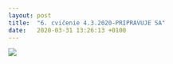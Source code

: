 ```yaml
---
layout: post
title:  "6. cvičenie 4.3.2020-PRIPRAVUJE SA"
date:   2020-03-31 13:26:13 +0100
---
```

<!--
<font size="5"> <span style="color:green"><b>Úlohy za dochádzku 3.4. </b></span> </font> <font size="4">  <span style="color:red">---DEADLINE 10.4.---</span> </font><br />

**Úloha 1:**<br />
Vašou úlohou bude nájsť aproximáciu funkcie zadanú bodmi $x_i$ a príslušnými funkčnými hodnoty $y_i$, kde $i\in$ {$0,1,..25$}, pomocou metódy najmenších štvorcov. Dáta si stiahnite tu -> [dáta](http://maslarova.github.io/cvicenie6/data_exp.txt). Hodnoty $x_i$  sú v prvom stĺpci, hodnoty $y_i$ sú v druhom stĺpci. 

Hodnoty aproximujte funkciou

{: .centering}
$y(x) = B A^{x}$.

V tomto prípade vystupuje premenná $x$ ako exponent, $A$ a $B$ sú reálne koeficienty, ktoré hľadáme. Otázkou je, ako z tejto funkcie zostrojiť vhodnú funkciu pre minimalizáciu. Vhodným prístupom je zlogaritmovať obe strany: 

{: .centering}
$\mathrm{ln}~y =\mathrm{ln} (B\cdot A^{x})=\mathrm{ln}~B + \mathrm{ln}~A^{x} = \mathrm{ln}~B+ x\cdot \mathrm{ln}  A$

Priraďme $b= \mathrm{ln}~B$ a  $a= \mathrm{ln}~A$. Tým si vzorec uľahčíme a budeme minimalizovať funkciu s koeficientami $a$ a $b$. Koeficienty $A$ a $B$ potom môžeme dopočítať z $A= e^a$ a $B = e^b$ 
dostávame 

{: .centering}
$\mathrm{ln}~y =b + x\cdot a$

{: .centering}
$S_1 = \sum_{i=0}^{25} (\mathrm{ln}~y_i - b + a^{x_i} )^2$

Minimalizačnú funkciu síce máme, treba si však uvedomiť jednu vec. Vo vzorci vystupuje výraz $\mathrm{ln}~y_i$. Pôvodne sme mali však minimalizovať výraz s y_i. To môže viesť ku nepresnejšieho Presnejší odhad nám môže poskytnúť zvoliť vhodn=

{: .centering}
$S_2 = \sum_{i=0}^{25} (y_i \cdot (\mathrm{ln}~y_i - b + a^{x_i} )^2)$

Vašou úlohou bude:
- Odvodte sústavu lineárnych rovníc pre koeficienty $a$ a $b$. Sústavu získate hľadaním minima funkcie $S_1$ a funkcie $S_2$ v $a$, $b$.
- Implementujte túto metódu v Matlabe (príp. inom jazyku). Nepoužívajte pritom na implementované metódy v Matlabe, s výnimkou riešenia sústavy lineárnych rovníc pre  $a$ a $b$. Musíte teda napísať maticu, ktorá rieši lineárnu sústavu pre koeficienty $a$, $b$ počítaním parciálnych derivácii funkcie $S_1$. 
- Overte túto metódu na dátach $x_i$ a $y_i$. Vykreslite do grafu 
- Pošlite mi do MS Teams odvodenie matíc (výpočet na papieri, Latex,.. )


Užitočné príkazy v Matlabe: <br />
[log](https://www.mathworks.com/help/matlab/ref/log.html)- prirodzený logaritmus <br />
[sum](https://www.mathworks.com/help/matlab/ref/sum.html)- príkaz, ktorý sčíta všetky prvky vektoru, napr. sum(Z)=6 pre Z = [1,2,3], pretože 1+2+3=6.  <br />

<br />
**Úloha 2:**<br />
Odpovedzte na otázku, ktorú ste dostali do chatu. 
<br />
<br />

<br />
<font size="5">  <span style="color:green"><b>Materiály ku cvičeniu: Aproximácia funkcií</b></span></font>  
<br />
<font size="4">  <span style="color:green"><b>Úvod do aproximácie-opakovanie</b></span></font>  <br />
Cieľom **aproximácie funkcie** je nájsť funkciu v nejakej dobre definovanej triede funkcií (polynómy, racionálna lomená funkcia,...), ktorá dobre aproximuje našu funkciu. Predpokladajme teda, že máme definované nejaké 
body a funkčné hodnoty v týchto bodoch (príp. derivácie a ďalšie parametre). Na základe týchto údajov chceme zistiť funkčný predpis, ktorý dobre aproximuje chovanie v týchto bodoch. <br />
<br /> Pokiaľ chceme, aby vybraná funkcia prechádzala zadanými bodmi, využívame **interpoláciu**. Pri interpolácii hľadáme aproximáciu funkčnej hodnoty iba vo vnútri intervalu, v ktorom interpolujeme. 
Pri **extrapolácii** naopak hľadáme funkčnú hodnotu mimo tento interval. Extrapolácia môže byť veľmi nepresná, pretože ťažko zaručíme, že mimo daný interval nemá funkcia úplne iné chovanie než v ňom. 
Pri **minimalizácii** (napr. metóda najmenších štvorcov) nemusí aproximačná funkcia prechádzať zadanými dátami. Je založená na minimalizácii rozdielu medzi pôvodnou funkciou a aproximáciou.
<font size="4">  <span style="color:green"><b> Čebyševova aproximácia </b></span></font>  <br />
<font size="4">  <span style="color:green"><b> Minimalizácia-najmenšie štvorce</b></span></font>  <br />
Majme hodnoty funkcie $x_0, x_1,..., x_n$ a $y_0,y_1,... y_n$, $n \in \mathbb{N}$. Chceme určiť nejaký funkčný predpis, ktorý by dobre aproximoval vývoj týchto bodov. Z minimalizačných metód si bližšie metódu najmenších štvorcov. Táto metóda je veľmi bežná, a pravdepodobne ste sa s ňou už i stretli, keď ste nejaké, napr. experimentálne dáta fitovali vhodnou funkciou. 

Ukážme si najprv túto metódu na lineárnej funkcii. 
Máme dáta 

  <table align="center">
        <tr >
            <td>$i$</td>
            <td>1</td>
            <td>2</td>
            <td>3</td>
            <td>4</td>
            <td>5</td>
        </tr>

        <tr >
            <td>$x_i$</td>
            <td>0</td>
            <td>1</td>
            <td>3</td>
            <td>5</td>
            <td>6</td>
        </tr>

        <tr >
            <td>$y_i$</td>
            <td>5</td>
            <td>3</td>
            <td>3</td>
            <td>2</td>
            <td>1</td>
        </tr>
    </table>

Na obrázku vidíte funkciu $f(x)  = ax+b$, kde $a=0,54$ a $b=4,42$ (zakrúhlene na 2 desatinné miesta). 
![](http://maslarova.github.io/cvicenie6/lin_fun_sum.png?raw=true)
Hodnoty $s_1, s_2, s_3, s_4, s_5$, sú vzdialenosti bodov $y_0,y_1,... y_n$ od funkcie f(x). 
Koeficienty je možné získať tak, že minimalizujeme súčet druhých mocnín týchto vzdialeností od $f(x)$. Koeficienty $a ,b$ ktoré majú minimum . 

Minimalizujeme teda  

{: .centering}
$S= $

Poďme si teda túto funkciu zderivovať:

{: .centering}
$\frac{\partial S}{\partial a}  = \sum_{i=0}^{25} (y_i \cdot (\mathrm{ln}~y_i - b + a^{x_i} )^2)$

{: .centering}
$\frac{\partial S}{\partial b}  = \sum_{i=0}^{25} (y_i \cdot (\mathrm{ln}~y_i - b + a^{x_i} )^2)$





Pripomeňme si, že aproximačná funkcia nemusí prechádzať bodmi $y_0,y_1,... y_n$. 

![](http://maslarova.github.io/cvicenie6/lin_fun_sum.png?raw=true)



Keď už vieme, ako dáta aproximovať, ponúka sa otázka, ako vybrať vhodnú aproximáciu pre dané dáta. Pokiaľ máme napr. namerané dáta, a že závislosť. 

V realite sme ale častokrát postavení pred hodnoty, o ktorých . Jednou možnosťou je vykresliť si graficky body a odhadnúť závislosť "by oko". Niekedy to funguje dobre, ale niekedy nás to môže naviesť zlým smerom. 
Problém 
Určitú nápovedu nám môže dať 
Ako dobrý príklad na problém s aproximáciou si môžete nájsť v tomto článku. 
Podobný prípad sa stal kedysi s

Pri  zobrať i kontext údajov.  
-->
![](http://maslarova.github.io/cvicenie6/lin_fun_sum.png?raw=true)

